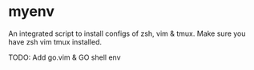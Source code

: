 # myenv

An integrated script to install configs of zsh, vim & tmux.
Make sure you have zsh vim tmux installed.

TODO: Add go.vim & GO shell env
